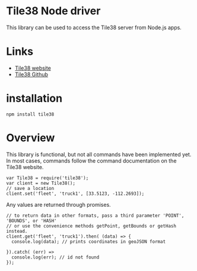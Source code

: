 
# Tile38 Node driver

This library can be used to access the Tile38 server from Node.js apps. 


# Links
* [Tile38 website](http://tile38.com/)
* [Tile38 Github](https://github.com/tidwall/tile38)

# installation

```
npm install tile38
```

# Overview

This library is functional, but not all commands have been implemented yet. 
In most cases, commands follow the command documentation on the Tile38 website.
 
```
var Tile38 = require('tile38'); 
var client = new Tile38();
// save a location
client.set('fleet', 'truck1', [33.5123, -112.2693]);

```

Any values are returned through promises. 

```
// to return data in other formats, pass a third parameter 'POINT', 'BOUNDS', or 'HASH' 
// or use the convenience methods getPoint, getBounds or getHash instead. 
client.get('fleet', 'truck1').then( (data) => {
  console.log(data); // prints coordinates in geoJSON format 

}).catch( (err) =>
  console.log(err); // id not found  
});
```
